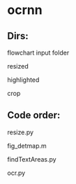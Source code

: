 # ocrnn
## Dirs:
  flowchart input folder
  
  resized
  
  highlighted
  
  crop
  
## Code order:
  resize.py
  
  fig_detmap.m
  
  findTextAreas.py
  
  ocr.py
